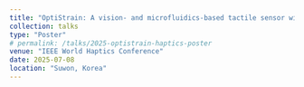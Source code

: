 ```yaml
---
title: "OptiStrain: A vision- and microfluidics-based tactile sensor with high spatial and temporal resolution"
collection: talks
type: "Poster"
# permalink: /talks/2025-optistrain-haptics-poster
venue: "IEEE World Haptics Conference"
date: 2025-07-08
location: "Suwon, Korea"
---
```

